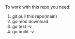 To work with this repo you need:
1. git pull this repo(main)
2. go mod download 
3. go test -v
4. go build -v .

